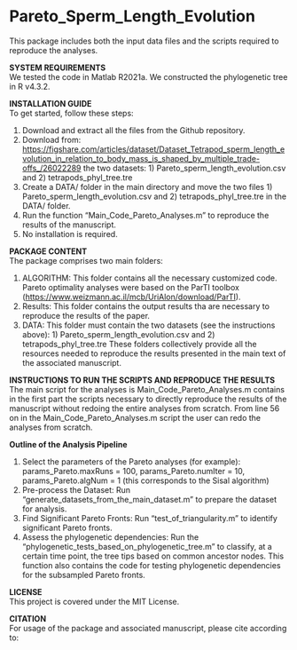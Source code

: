 # Pareto_Sperm_Length_Evolution
This package includes both the input data files and the scripts required to reproduce the analyses.

**SYSTEM REQUIREMENTS**  
We tested the code in Matlab R2021a. We constructed the phylogenetic tree in R v4.3.2.

**INSTALLATION GUIDE**  
To get started, follow these steps:
1.	Download and extract all the files from the Github repository.
2.  Download from: https://figshare.com/articles/dataset/Dataset_Tetrapod_sperm_length_evolution_in_relation_to_body_mass_is_shaped_by_multiple_trade-offs_/26022289 the two datasets: 1) Pareto_sperm_length_evolution.csv and 2) tetrapods_phyl_tree.tre
3.  Create a DATA/ folder in the main directory and move the two files 1) Pareto_sperm_length_evolution.csv and 2) tetrapods_phyl_tree.tre in the DATA/ folder.
4.	Run the function “Main_Code_Pareto_Analyses.m” to reproduce the results of the manuscript.
5.	No installation is required.

**PACKAGE CONTENT**  
The package comprises two main folders:
1. ALGORITHM: This folder contains all the necessary customized code. Pareto optimality analyses were based on the ParTI toolbox (https://www.weizmann.ac.il/mcb/UriAlon/download/ParTI).  
2. Results: This folder contains the output results tha are necessary to reproduce the results of the paper.  
3. DATA: This folder must contain the two datasets (see the instructions above): 1) Pareto_sperm_length_evolution.csv and 2) tetrapods_phyl_tree.tre 
These folders collectively provide all the resources needed to reproduce the results presented in the main text of the associated manuscript.

**INSTRUCTIONS TO RUN THE SCRIPTS AND REPRODUCE THE RESULTS**  
The main script for the analyses is Main_Code_Pareto_Analyses.m contains in the first part the scripts necessary to directly reproduce the results of the manuscript without redoing the entire analyses from scratch. From line 56 on in the Main_Code_Pareto_Analyses.m script the user can redo the analyses from scratch.

**Outline of the Analysis Pipeline**
1.	Select the parameters of the Pareto analyses (for example): params_Pareto.maxRuns = 100, params_Pareto.numIter = 10, params_Pareto.algNum = 1   (this corresponds to the Sisal algorithm)  
4.	Pre-process the Dataset: Run “generate_datasets_from_the_main_dataset.m” to prepare the dataset for analysis.  
6.	Find Significant Pareto Fronts: Run “test_of_triangularity.m” to identify significant Pareto fronts.  
8.	Assess the phylogenetic dependencies: Run the “phylogenetic_tests_based_on_phylogenetic_tree.m” to classify, at a certain time point, the tree tips based on common ancestor nodes. This function also contains the code for testing phylogenetic dependencies for the subsampled Pareto fronts.  

**LICENSE**  
This project is covered under the MIT License.

**CITATION**  
For usage of the package and associated manuscript, please cite according to:




